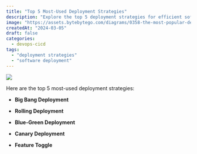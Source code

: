 ```yaml
---
title: "Top 5 Most-Used Deployment Strategies"
description: "Explore the top 5 deployment strategies for efficient software releases."
image: "https://assets.bytebytego.com/diagrams/0358-the-most-popular-deployment-strategies.png"
createdAt: "2024-03-05"
draft: false
categories:
  - devops-cicd
tags:
  - "deployment strategies"
  - "software deployment"
---
```


![](https://assets.bytebytego.com/diagrams/0358-the-most-popular-deployment-strategies.png)

Here are the top 5 most-used deployment strategies:

*   **Big Bang Deployment**

*   **Rolling Deployment**

*   **Blue-Green Deployment**

*   **Canary Deployment**

*   **Feature Toggle**

